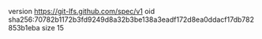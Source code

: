 version https://git-lfs.github.com/spec/v1
oid sha256:70782b1172b3fd9249d8a32b3be138a3eadf172d8ea0ddacf17db782853b1eba
size 15
